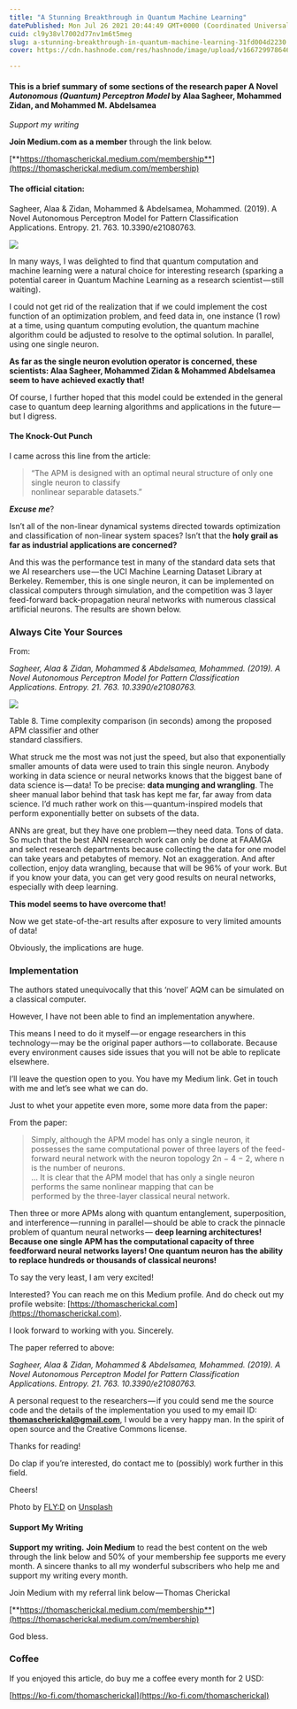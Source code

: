 ```yaml
---
title: "A Stunning Breakthrough in Quantum Machine Learning"
datePublished: Mon Jul 26 2021 20:44:49 GMT+0000 (Coordinated Universal Time)
cuid: cl9y38vl7002d77nv1m6t5meg
slug: a-stunning-breakthrough-in-quantum-machine-learning-31fd004d2230
cover: https://cdn.hashnode.com/res/hashnode/image/upload/v1667299786469/nXY5scNmno.jpeg

---
```


#### This is a brief summary of some sections of the research paper **A Novel** *Autonomous (Quantum) Perceptron Model* by **Alaa Sagheer, Mohammed Zidan, and Mohammed M. Abdelsamea**

*Support my writing*

**Join Medium.com as a member** through the link below.

[**https://thomascherickal.medium.com/membership**](https://thomascherickal.medium.com/membership)

#### The official citation:

Sagheer, Alaa & Zidan, Mohammed & Abdelsamea, Mohammed. (2019). A Novel Autonomous Perceptron Model for Pattern Classification Applications. Entropy. 21. 763. 10.3390/e21080763.

![](https://cdn.hashnode.com/res/hashnode/image/upload/v1667299782885/L8BfcbmoIh.jpeg)

In many ways, I was delighted to find that quantum computation and machine learning were a natural choice for interesting research (sparking a potential career in Quantum Machine Learning as a research scientist — still waiting).

I could not get rid of the realization that if we could implement the cost function of an optimization problem, and feed data in, one instance (1 row) at a time, using quantum computing evolution, the quantum machine algorithm could be adjusted to resolve to the optimal solution. In parallel, using one single neuron.

**As far as the single neuron evolution operator is concerned, these scientists: Alaa Sagheer, Mohammed Zidan & Mohammed Abdelsamea seem to have achieved exactly that!**

Of course, I further hoped that this model could be extended in the general case to quantum deep learning algorithms and applications in the future — but I digress.

#### The Knock-Out Punch

I came across this line from the article:

> “The APM is designed with an optimal neural structure of only one single neuron to classify  
> nonlinear separable datasets.”

***Excuse me***?

Isn’t all of the non-linear dynamical systems directed towards optimization and classification of non-linear system spaces? Isn’t that the **holy grail as far as industrial applications are concerned?**

And this was the performance test in many of the standard data sets that we AI researchers use — the UCI Machine Learning Dataset Library at Berkeley. Remember, this is one single neuron, it can be implemented on classical computers through simulation, and the competition was 3 layer feed-forward back-propagation neural networks with numerous classical artificial neurons. The results are shown below.

### Always Cite Your Sources

From:

*Sagheer, Alaa & Zidan, Mohammed & Abdelsamea, Mohammed. (2019). A Novel Autonomous Perceptron Model for Pattern Classification Applications. Entropy. 21. 763. 10.3390/e21080763.*

![](https://cdn.hashnode.com/res/hashnode/image/upload/v1667299784631/y8MId_j8c.png)

Table 8. Time complexity comparison (in seconds) among the proposed APM classifier and other  
standard classifiers.

What struck me the most was not just the speed, but also that exponentially smaller amounts of data were used to train this single neuron. Anybody working in data science or neural networks knows that the biggest bane of data science is — data! To be precise: **data munging and wrangling**. The sheer manual labor behind that task has kept me far, far away from data science. I’d much rather work on this — quantum-inspired models that perform exponentially better on subsets of the data.

ANNs are great, but they have one problem — they need data. Tons of data. So much that the best ANN research work can only be done at FAAMGA and select research departments because collecting the data for one model can take years and petabytes of memory. Not an exaggeration. And after collection, enjoy data wrangling, because that will be 96% of your work. But if you know your data, you can get very good results on neural networks, especially with deep learning.

**This model seems to have overcome that!**

Now we get state-of-the-art results after exposure to very limited amounts of data!

Obviously, the implications are huge.

### Implementation

The authors stated unequivocally that this ‘novel’ AQM can be simulated on a classical computer.

However, I have not been able to find an implementation anywhere.

This means I need to do it myself — or engage researchers in this technology — may be the original paper authors — to collaborate. Because every environment causes side issues that you will not be able to replicate elsewhere.

I’ll leave the question open to you. You have my Medium link. Get in touch with me and let’s see what we can do.

Just to whet your appetite even more, some more data from the paper:

From the paper:

> Simply, although the APM model has only a single neuron, it possesses the same computational power of three layers of the feed-forward neural network with the neuron topology 2n − 4 − 2, where n is the number of neurons.  
> ... It is clear that the APM model that has only a single neuron performs the same nonlinear mapping that can be  
> performed by the three-layer classical neural network.

Then three or more APMs along with quantum entanglement, superposition, and interference — running in parallel — should be able to crack the pinnacle problem of quantum neural networks — **deep learning architectures! Because one single APM has the computational capacity of three feedforward neural networks layers! One quantum neuron has the ability to replace hundreds or thousands of classical neurons!**

To say the very least, I am very excited!

Interested? You can reach me on this Medium profile. And do check out my profile website: [https://thomascherickal.com](https://thomascherickal.com).

I look forward to working with you. Sincerely.

The paper referred to above:

*Sagheer, Alaa & Zidan, Mohammed & Abdelsamea, Mohammed. (2019). A Novel Autonomous Perceptron Model for Pattern Classification Applications. Entropy. 21. 763. 10.3390/e21080763.*

A personal request to the researchers — if you could send me the source code and the details of the implementation you used to my email ID: **thomascherickal@gmail.com**, I would be a very happy man. In the spirit of open source and the Creative Commons license.

Thanks for reading!

Do clap if you’re interested, do contact me to (possibly) work further in this field.

Cheers!

Photo by [FLY:D](https://unsplash.com/@flyd2069?utm_source=medium&utm_medium=referral) on [Unsplash](https://unsplash.com?utm_source=medium&utm_medium=referral)

#### Support My Writing

**Support my writing.** **Join Medium** to read the best content on the web through the link below and 50% of your membership fee supports me every month. A sincere thanks to all my wonderful subscribers who help me and support my writing every month.

Join Medium with my referral link below — Thomas Cherickal

[**https://thomascherickal.medium.com/membership**](https://thomascherickal.medium.com/membership)

God bless.

### Coffee

If you enjoyed this article, do buy me a coffee every month for 2 USD:

[https://ko-fi.com/thomascherickal](https://ko-fi.com/thomascherickal)